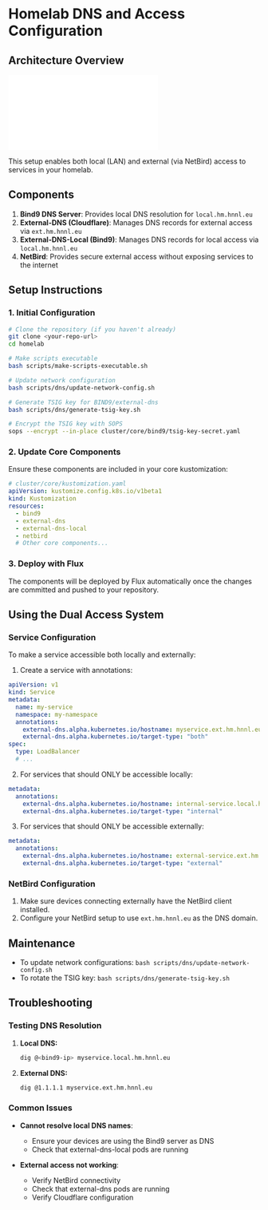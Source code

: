 # Homelab DNS and Access Configuration

## Architecture Overview

![DNS and Access Architecture](images/dns-access-architecture.md)


This setup enables both local (LAN) and external (via NetBird) access to services in your homelab.

## Components

1. **Bind9 DNS Server**: Provides local DNS resolution for `local.hm.hnnl.eu`
2. **External-DNS (Cloudflare)**: Manages DNS records for external access via `ext.hm.hnnl.eu`
3. **External-DNS-Local (Bind9)**: Manages DNS records for local access via `local.hm.hnnl.eu`
4. **NetBird**: Provides secure external access without exposing services to the internet

## Setup Instructions

### 1. Initial Configuration

```bash
# Clone the repository (if you haven't already)
git clone <your-repo-url>
cd homelab

# Make scripts executable
bash scripts/make-scripts-executable.sh

# Update network configuration
bash scripts/dns/update-network-config.sh

# Generate TSIG key for BIND9/external-dns
bash scripts/dns/generate-tsig-key.sh

# Encrypt the TSIG key with SOPS
sops --encrypt --in-place cluster/core/bind9/tsig-key-secret.yaml
```

### 2. Update Core Components

Ensure these components are included in your core kustomization:

```yaml
# cluster/core/kustomization.yaml
apiVersion: kustomize.config.k8s.io/v1beta1
kind: Kustomization
resources:
  - bind9
  - external-dns
  - external-dns-local
  - netbird
  # Other core components...
```

### 3. Deploy with Flux

The components will be deployed by Flux automatically once the changes are committed and pushed to your repository.

## Using the Dual Access System

### Service Configuration

To make a service accessible both locally and externally:

1. Create a service with annotations:

```yaml
apiVersion: v1
kind: Service
metadata:
  name: my-service
  namespace: my-namespace
  annotations:
    external-dns.alpha.kubernetes.io/hostname: myservice.ext.hm.hnnl.eu, myservice.local.hm.hnnl.eu
    external-dns.alpha.kubernetes.io/target-type: "both"
spec:
  type: LoadBalancer
  # ...
```

2. For services that should ONLY be accessible locally:

```yaml
metadata:
  annotations:
    external-dns.alpha.kubernetes.io/hostname: internal-service.local.hm.hnnl.eu
    external-dns.alpha.kubernetes.io/target-type: "internal"
```

3. For services that should ONLY be accessible externally:

```yaml
metadata:
  annotations:
    external-dns.alpha.kubernetes.io/hostname: external-service.ext.hm.hnnl.eu
    external-dns.alpha.kubernetes.io/target-type: "external"
```

### NetBird Configuration

1. Make sure devices connecting externally have the NetBird client installed.
2. Configure your NetBird setup to use `ext.hm.hnnl.eu` as the DNS domain.

## Maintenance

- To update network configurations: `bash scripts/dns/update-network-config.sh`
- To rotate the TSIG key: `bash scripts/dns/generate-tsig-key.sh`

## Troubleshooting

### Testing DNS Resolution

1. **Local DNS:**
   ```bash
   dig @<bind9-ip> myservice.local.hm.hnnl.eu
   ```

2. **External DNS:**
   ```bash
   dig @1.1.1.1 myservice.ext.hm.hnnl.eu
   ```

### Common Issues

- **Cannot resolve local DNS names**: 
  - Ensure your devices are using the Bind9 server as DNS
  - Check that external-dns-local pods are running
  
- **External access not working**:
  - Verify NetBird connectivity
  - Check that external-dns pods are running
  - Verify Cloudflare configuration
